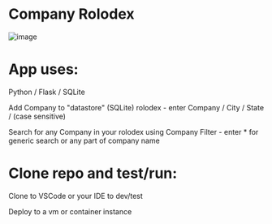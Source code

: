 # Company Rolodex

![image](https://user-images.githubusercontent.com/5374172/118974079-66e10300-b940-11eb-8df9-9787ed923a17.png)

# App uses:

  Python / Flask / SQLite

  Add Company to "datastore" (SQLite) rolodex - enter Company / City / State /  (case sensitive)

  Search for any Company in your rolodex using Company Filter - enter * for generic search or any part of company name

# Clone repo and test/run:

  Clone to VSCode or your IDE to dev/test
  
  Deploy to a vm or container instance
